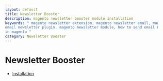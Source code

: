 ```yaml
---
layout: default
title: Newsletter Booster
description: magento newsletter booster module installation
keywords: " magento newsletter extension, magento newsletter email, magento
email newsletter plugin, magento newsletter module, how to send email newsletter
in magento "
category: Newsletter Booster
---
```


# Newsletter Booster

- [Installation](installation/)
